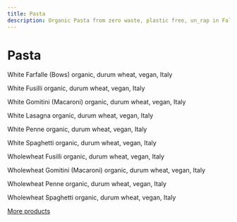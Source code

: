```yaml
---
title: Pasta
description: Organic Pasta from zero waste, plastic free, un_rap in Falmouth
---
```

# Pasta

White Farfalle (Bows)
organic, durum wheat, vegan, Italy

White Fusilli
organic, durum wheat, vegan, Italy

White Gomitini (Macaroni)
organic, durum wheat, vegan, Italy

White Lasagna
organic, durum wheat, vegan, Italy

White Penne
organic, durum wheat, vegan, Italy

White Spaghetti
organic, durum wheat, vegan, Italy

Wholewheat Fusilli
organic, durum wheat, vegan, Italy

Wholewheat Gomitini (Macaroni)
organic, durum wheat, vegan, Italy

Wholewheat Penne
organic, durum wheat, vegan, Italy

Wholewheat Spaghetti
organic, durum wheat, vegan, Italy

[More products](/howto/fill-containers.html)
